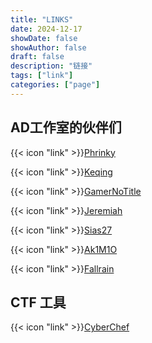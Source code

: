```yaml
---
title: "LINKS"
date: 2024-12-17
showDate: false
showAuthor: false
draft: false
description: "链接"
tags: ["link"]
categories: ["page"]
---
```


## AD工作室的伙伴们

{{< icon "link" >}}[Phrinky](https://rkk.moe/)

{{< icon "link" >}}[Keqing](https://keqing.moe/)

{{< icon "link" >}}[GamerNoTitle](https://bili33.top/)

{{< icon "link" >}}[Jeremiah](https://www.j3r3m14h.com.cn/)

{{< icon "link" >}}[Sias27](https://sias2701.github.io/)

{{< icon "link" >}}[Ak1M1O](http://ak1yamam10.cn/)

{{< icon "link" >}}[Fallrain](https://4ra1n.blogspot.com/)

## CTF 工具

{{< icon "link" >}}[CyberChef](https://gchq.github.io/CyberChef/)
